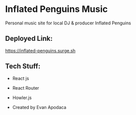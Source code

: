# Inflated Penguins Music
Personal music site for local DJ & producer Inflated Penguins

## Deployed Link:
https://inflated-penguins.surge.sh

## Tech Stuff:
* React js
* React Router
* Howler.js



* Created by Evan Apodaca